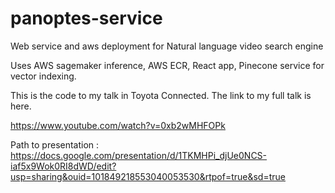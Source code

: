 # panoptes-service
Web service and aws deployment for Natural language video search engine

Uses AWS sagemaker inference, AWS ECR, React app, Pinecone service for vector indexing. 

This is the code to my talk in Toyota Connected. The link to my full talk is here. 

https://www.youtube.com/watch?v=0xb2wMHFOPk

Path to presentation : 
https://docs.google.com/presentation/d/1TKMHPi_djUe0NCS-iaf5x9Wok0RI8dWD/edit?usp=sharing&ouid=101849218553040053530&rtpof=true&sd=true